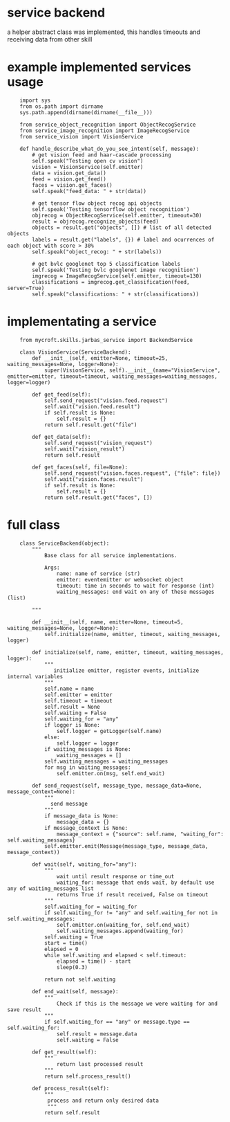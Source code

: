 # service backend

a helper abstract class was implemented, this handles timeouts and receiving data from other skill

# example implemented services usage

        import sys
        from os.path import dirname
        sys.path.append(dirname(dirname(__file__)))

        from service_object_recognition import ObjectRecogService
        from service_image_recognition import ImageRecogService
        from service_vision import VisionService

        def handle_describe_what_do_you_see_intent(self, message):
            # get vision feed and haar-cascade processing
            self.speak("Testing open cv vision")
            vision = VisionService(self.emitter)
            data = vision.get_data()
            feed = vision.get_feed()
            faces = vision.get_faces()
            self.speak("feed_data: " + str(data))

            # get tensor flow object recog api objects
            self.speak('Testing tensorflow object recognition')
            objrecog = ObjectRecogService(self.emitter, timeout=30)
            result = objrecog.recognize_objects(feed)
            objects = result.get("objects", []) # list of all detected objects
            labels = result.get("labels", {}) # label and ocurrences of each object with score > 30%
            self.speak("object_recog: " + str(labels))

            # get bvlc googlenet top 5 classification labels
            self.speak('Testing bvlc googlenet image recognition')
            imgrecog = ImageRecogService(self.emitter, timeout=130)
            classifications = imgrecog.get_classification(feed, server=True)
            self.speak("classifications: " + str(classifications))

# implementating a service

        from mycroft.skills.jarbas_service import BackendService

        class VisionService(ServiceBackend):
            def __init__(self, emitter=None, timeout=25, waiting_messages=None, logger=None):
                super(VisionService, self).__init__(name="VisionService", emitter=emitter, timeout=timeout, waiting_messages=waiting_messages, logger=logger)

            def get_feed(self):
                self.send_request("vision.feed.request")
                self.wait("vision.feed.result")
                if self.result is None:
                    self.result = {}
                return self.result.get("file")

            def get_data(self):
                self.send_request("vision_request")
                self.wait("vision_result")
                return self.result

            def get_faces(self, file=None):
                self.send_request("vision.faces.request", {"file": file})
                self.wait("vision.faces.result")
                if self.result is None:
                    self.result = {}
                return self.result.get("faces", [])

# full class

        class ServiceBackend(object):
            """
                Base class for all service implementations.

                Args:
                    name: name of service (str)
                    emitter: eventemitter or websocket object
                    timeout: time in seconds to wait for response (int)
                    waiting_messages: end wait on any of these messages (list)

            """

            def __init__(self, name, emitter=None, timeout=5, waiting_messages=None, logger=None):
                self.initialize(name, emitter, timeout, waiting_messages, logger)

            def initialize(self, name, emitter, timeout, waiting_messages, logger):
                """
                   initialize emitter, register events, initialize internal variables
                """
                self.name = name
                self.emitter = emitter
                self.timeout = timeout
                self.result = None
                self.waiting = False
                self.waiting_for = "any"
                if logger is None:
                    self.logger = getLogger(self.name)
                else:
                    self.logger = logger
                if waiting_messages is None:
                    waiting_messages = []
                self.waiting_messages = waiting_messages
                for msg in waiting_messages:
                    self.emitter.on(msg, self.end_wait)

            def send_request(self, message_type, message_data=None, message_context=None):
                """
                  send message
                """
                if message_data is None:
                    message_data = {}
                if message_context is None:
                    message_context = {"source": self.name, "waiting_for": self.waiting_messages}
                self.emitter.emit(Message(message_type, message_data, message_context))

            def wait(self, waiting_for="any"):
                """
                    wait until result response or time_out
                    waiting_for: message that ends wait, by default use any of waiting_messages list
                    returns True if result received, False on timeout
                """
                self.waiting_for = waiting_for
                if self.waiting_for != "any" and self.waiting_for not in self.waiting_messages:
                    self.emitter.on(waiting_for, self.end_wait)
                    self.waiting_messages.append(waiting_for)
                self.waiting = True
                start = time()
                elapsed = 0
                while self.waiting and elapsed < self.timeout:
                    elapsed = time() - start
                    sleep(0.3)

                return not self.waiting

            def end_wait(self, message):
                """
                    Check if this is the message we were waiting for and save result
                """
                if self.waiting_for == "any" or message.type == self.waiting_for:
                    self.result = message.data
                    self.waiting = False

            def get_result(self):
                """
                    return last processed result
                """
                return self.process_result()

            def process_result(self):
                """
                 process and return only desired data
                 """
                return self.result